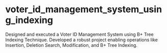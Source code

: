 # voter_id_management_system_using_indexing
Designed and executed a Voter ID Management System using B+ Tree Indexing Technique. Developed a robust project enabling operations like Insertion, Deletion Search, Modification, and B+ Tree Indexing.
